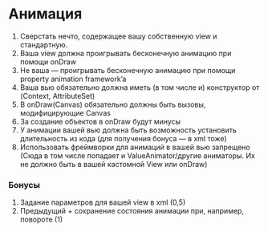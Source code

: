 # Анимация 

1. Сверстать нечто, содержащее вашу собственную view и стандартную.
2. Ваша view должна проигрывать бесконечную анимацию при помощи onDraw
3. Не ваша — проигрывать бесконечную анимацию при помощи property animation framework’a
4. Ваша вью обязательно должна иметь (в том числе и) конструктор от (Context, AttributeSet)
5. В onDraw(Canvas) обязательно должны быть вызовы, модифицирующие Canvas
6. За создание объектов в onDraw будут минусы
7. У анимации вашей вью должна быть возможность установить длительность из кода (для получения бонуса — в xml тоже)
8. Использовать фреймворки для анимаций в вашей вью запрещено (Сюда в том числе попадает и ValueAnimator/другие аниматоры. Их не должно быть в вашей кастомной View или onDraw)

### Бонусы

1. Задание параметров для вашей view в xml (0,5)
2. Предыдущий + сохранение состояния анимации 
при, например, повороте (1)